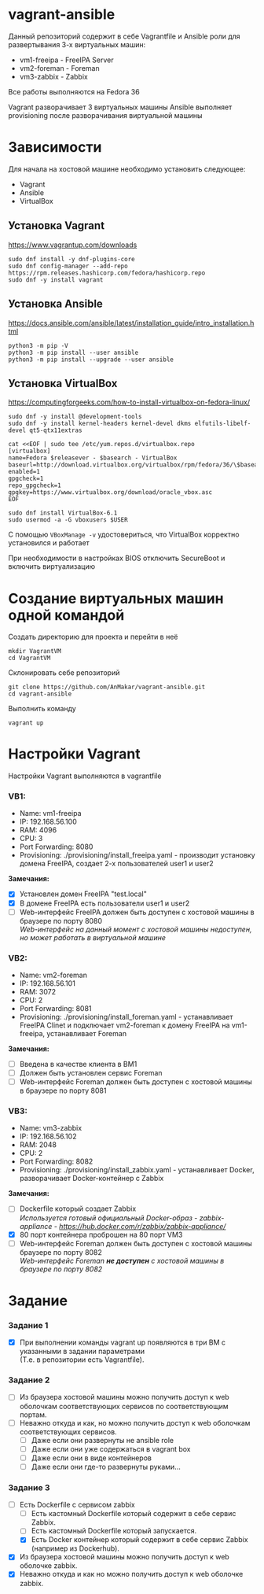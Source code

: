 # vagrant-ansible
Данный репозиторий содержит в себе Vagrantfile и Ansible роли для развертывания 3-х виртуальных машин:
* vm1-freeipa - FreeIPA Server
* vm2-foreman - Foreman
* vm3-zabbix  - Zabbix

Все работы выполняются на Fedora 36

Vagrant разворачивает 3 виртуальных машины
Ansible выполняет provisioning после разворачивания виртуальной машины

# Зависимости

Для начала на хостовой машине необходимо установить следующее:
* Vagrant
* Ansible
* VirtualBox

## Установка Vagrant
https://www.vagrantup.com/downloads

```
sudo dnf install -y dnf-plugins-core
sudo dnf config-manager --add-repo https://rpm.releases.hashicorp.com/fedora/hashicorp.repo
sudo dnf -y install vagrant
```

## Установка Ansible
https://docs.ansible.com/ansible/latest/installation_guide/intro_installation.html
```
python3 -m pip -V
python3 -m pip install --user ansible
python3 -m pip install --upgrade --user ansible
```

## Установка VirtualBox
https://computingforgeeks.com/how-to-install-virtualbox-on-fedora-linux/

```
sudo dnf -y install @development-tools
sudo dnf -y install kernel-headers kernel-devel dkms elfutils-libelf-devel qt5-qtx11extras
```
```
cat <<EOF | sudo tee /etc/yum.repos.d/virtualbox.repo
[virtualbox]
name=Fedora $releasever - $basearch - VirtualBox
baseurl=http://download.virtualbox.org/virtualbox/rpm/fedora/36/\$basearch
enabled=1
gpgcheck=1
repo_gpgcheck=1
gpgkey=https://www.virtualbox.org/download/oracle_vbox.asc
EOF
```
```
sudo dnf install VirtualBox-6.1
sudo usermod -a -G vboxusers $USER
```
С помощью `VBoxManage -v` удостовериться, что VirtualBox корректно установился и работает

При необходимости в настройках BIOS отключить SecureBoot и включить виртуализацию

# Создание виртуальных машин одной командой

Создать директорию для проекта и перейти в неё
```
mkdir VagrantVM
cd VagrantVM
```

Склонировать себе репозиторий
```
git clone https://github.com/AnMakar/vagrant-ansible.git
cd vagrant-ansible
```
Выполнить команду
```
vagrant up
```

# Настройки Vagrant

Настройки Vagrant выполняются в vagrantfile

### VB1:
* Name: vm1-freeipa
* IP: 192.168.56.100
* RAM: 4096
* CPU: 3
* Port Forwarding: 8080
* Provisioning: ./provisioning/install_freeipa.yaml - производит установку домена FreeIPA, создает 2-х пользователей user1 и user2

**Замечания:**  
- [x] Установлен домен FreeIPA "test.local"  
- [x] В домене FreeIPA есть пользователи user1 и user2  
- [ ] Web-интерфейс FreeIPA должен быть доступен с хостовой машины в браузере по порту 8080  
  *Web-интерфейс на данный момент с хостовой машины недоступен, но может работать в виртуальной машине*

### VB2:
* Name: vm2-foreman
* IP: 192.168.56.101
* RAM: 3072
* CPU: 2
* Port Forwarding: 8081
* Provisioning: ./provisioning/install_foreman.yaml - устанавливает FreeIPA Clinet и подключает vm2-foreman к домену FreeIPA на vm1-freeipa, устанавливает Foreman

**Замечания:**  
- [ ] Введена в качестве клиента в ВМ1
- [ ] Должен быть установлен сервис Foreman
- [ ] Web-интерфейс Foreman должен быть доступен с хостовой машины в браузере по порту 8081

### VB3:
* Name: vm3-zabbix
* IP: 192.168.56.102
* RAM: 2048
* CPU: 2
* Port Forwarding: 8082
* Provisioning: ./provisioning/install_zabbix.yaml - устанавливает Docker, разворачивает Docker-контейнер с Zabbix

**Замечания:**  
- [ ] Dockerfile который создает Zabbix  
  *Используется готовый официальный Docker-образ - zabbix-appliance - https://hub.docker.com/r/zabbix/zabbix-appliance/*
- [x] 80 порт контейнера проброшен на 80 порт VM3  
- [ ] Web-интерфейс Foreman должен быть доступен с хостовой машины браузере по порту 8082  
  *Web-интерфейс Foreman **не доступен** с хостовой машины в браузере по порту 8082*

# Задание  
### Задание 1  
- [x] При выполнении команды vagrant up появляются в три ВМ с указанными в задании параметрами  
(Т.е. в репозитории есть Vagrantfile).
### Задание 2  
- [ ] Из браузера хостовой машины можно получить доступ к web оболочкам соответствующих
сервисов по соответствующим портам.
- [ ] Неважно откуда и как, но можно получить доступ к web оболочкам соответствующих сервисов.
  - [ ] Даже если они развернуты не ansible role
  - [ ] Даже если они уже содержаться в vagrant box
  - [ ] Даже если они в виде контейнеров
  - [ ] Даже если они где-то развернуты руками...
### Задание 3  
- [ ] Есть Dockerfile с сервисом zabbix
  - [ ] Есть кастомный Dockerfile который содержит в себе сервис Zabbix.
  - [ ] Есть кастомный Dockerfile который запускается.
  - [x] Есть Docker контейнер который содержит в себе сервис Zabbix (например из Dockerhub).
- [x] Из браузера хостовой машины можно получить доступ к web оболочке zabbix.
- [x] Неважно откуда и как но можно получить доступ к web оболочке zabbix.  
